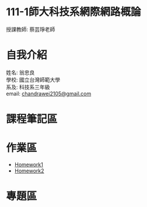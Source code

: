 # 111-1師大科技系網際網路概論
 授課教師: 蔡芸琤老師

# 自我介紹
 姓名: 翁忠良\
 學校: 國立台灣師範大學\
 系及: 科技系三年級\
 email: chandrawei2105@gmail.com

# 課程筆記區

# 作業區
- [Homework1](https://youtu.be/ve3TUYuCHmM)
- [Homework2](https://youtu.be/67cvBneo2F4)

# 專題區
